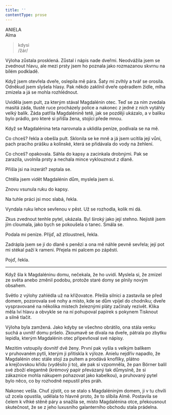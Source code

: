 ```yaml
---
title: ''
contentType: prose
---
```


ANIELA  
Alma

> kdysi  
> /žár/

Výloha zůstala prosklená. Zůstal i nápis nade dveřmi. Neodvážila jsem se zvednout hlavu, ale mezi prsty jsem ho poznala jako rozmazanou skvrnu na bílém podkladě.

Když jsem otevřela dveře, oslepila mě pára. Šaty mi zvlhly a tvář se orosila. Odněkud jsem slyšela hlasy. Pak někdo zaklínil dveře opěradlem židle, mlha zmizela a já se mohla rozhlédnout.

Uviděla jsem pult, za kterým stával Magdalénin otec. Teď se za ním zvedala masitá záda, tlusté ruce procházely police a nakonec z jedné z nich vytáhly velký balík. Záda patřila Magdalénině tetě, jak se později ukázalo, a v balíku bylo prádlo, pro které si přišla žena, stojící přede mnou.

Když se Magdalénina teta narovnala a uklidila peníze, podívala se na mě.

Co chceš? řekla a obešla pult. Sklonila se ke mně a já jsem ucítila její vůni, pach pracího prášku a kolínské, která se přidávala do vody na žehlení.

Co chceš? opakovala. Sáhla do kapsy a zacinkala drobnými. Pak se zarazila, uvolnila prsty a nechala mince vyklouznout z dlaně.

Přišla jsi na inzerát? zeptala se.

Chtěla jsem vidět Magdalénin dům, myslela jsem si.

Znovu vsunula ruku do kapsy.

Na tuhle práci jsi moc slabá, řekla.

Vyndala ruku lehce sevřenou v pěst. Už se rozhodla, kolik mi dá.

Zkus zvednout tenhle pytel, ukázala. Byl široký jako její stehno. Nejistě jsem jím cloumala, jako bych se pokoušela o tanec. Smála se.

Podala mi peníze. Přijď, až ztloustneš, řekla.

Zadrápla jsem se jí do dlaně s penězi a ona mě náhle pevně sevřela; její pot mi stékal paží k rameni. Přejela mi palcem po zápěstí.

Pojď, řekla.

* * *

Když šla k Magdaléninu domu, nečekala, že ho uvidí. Myslela si, že zmizel ze světa anebo změnil podobu, protože staré domy se plnily novým obsahem.

Světlo z výlohy zahlédla už na křižovatce. Přešla silnici a zastavila se před domem, pozorovala své nohy a místo, kde se dům vpíjel do chodníku; dveře vyspravované na několika místech železnými pláty začínaly rezivět. Klika měla lví hlavu a obvykle se na ní pohupoval papírek s pokynem Tisknout a silně tlačit.

Výloha byla zamžená. Jako kdyby se všechno obrátilo, ona stála venku suchá a uvnitř domu pršelo. Zkoumavě se dívala na dveře, pátrala po zbytku lepidla, kterým Magdalénin otec připevňoval své nápisy.

Mezitím vstoupily dovnitř dvě ženy. První pak vyšla s velkým balíkem v pruhovaném pytli, kterým ji přitiskla k výloze. Anielu nejdřív napadlo, že Magdalénin otec stále stojí za pultem a prodává knoflíky, plátno a krejčovskou křídu (vyděsilo ji to), ale pak si vzpomněla, že pan Börner balil své zboží elegantně (krémový papír převázaný tak důmyslně, že si zákaznice mohla nákupem pohazovat jako kabelkou), a pruhovaný pytel bylo něco, co by rozhodně nepustil přes práh.

Nakonec vešla. Chuť zjistit, co se stalo s Magdaléniným domem, ji v tu chvíli už zcela opustila, udělala to hlavně proto, že to slíbila Almě. Postavila se čelem k vlhké stěně páry a snažila se, místo Magdalénina otce, překousnout skutečnost, že se z jeho luxusního galanterního obchodu stala prádelna.
